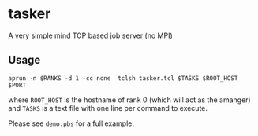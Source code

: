 tasker
======

A very simple mind TCP based job server (no MPI)

## Usage

```
aprun -n $RANKS -d 1 -cc none  tclsh tasker.tcl $TASKS $ROOT_HOST $PORT
```

where `ROOT_HOST` is the hostname of rank 0 (which will act as the amanger) and
`TASKS` is a text file with one line per command to execute.

Please see `demo.pbs` for a full example.
